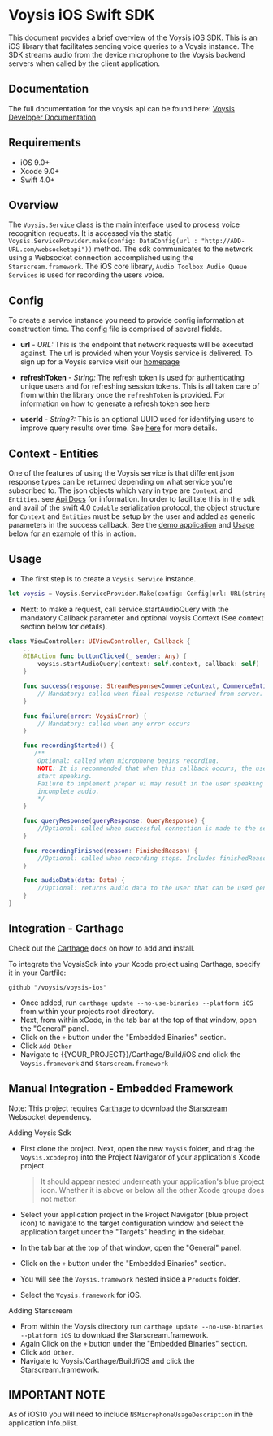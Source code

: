 Voysis iOS Swift SDK
=====================


This document provides a brief overview of the Voysis iOS SDK.
This is an iOS library that facilitates sending voice
queries to a Voysis instance. The SDK streams audio from the device microphone
to the Voysis backend servers when called by the client application.


Documentation
-------------


The full documentation for the voysis api can be found here: [Voysis Developer Documentation](https://developers.voysis.com/docs)


Requirements
-------------


- iOS 9.0+
- Xcode 9.0+
- Swift 4.0+


Overview
-------------


The `Voysis.Service` class is the main interface used to process voice recognition requests.
It is accessed via the static `Voysis.ServiceProvider.make(config: DataConfig(url : "http://ADD-URL.com/websocketapi"))` method.
The sdk communicates to the network using a Websocket connection accomplished using the `Starscream.framework`.
The iOS core library, `Audio Toolbox Audio Queue Services` is used for recording the users voice.


Config
-------------

To create a service instance you need to provide config information at construction time.
The config file is comprised of several fields.

- **url** - *URL:* This is the endpoint that network requests will be executed against.
The url is provided when your Voysis service is delivered. To sign up for a Voysis service visit our [homepage](https://voysis.com/)

- **refreshToken** - *String:* The refresh token is used for authenticating unique users and for refreshing session tokens.
This is all taken care of from within the library once the `refreshToken` is provided.
For information on how to generate a refresh token see [here](https://developers.voysis.com/docs/authorization#section-introduction)

- **userId** - *String?:* This is an optional UUID used for identifying users to improve query results over time. See [here](https://developers.voysis.com/docs/general-concepts#section-properties) for more details.



Context - Entities
-------------


One of the features of using the Voysis service is that different json response types can be returned depending on what service you're subscribed to.
The json objects which vary in type are `Context` and `Entities`. see [Api Docs](https://developers.voysis.com/docs/apis-1#section-stream-audio-data) for information.
In order to facilitate this in the sdk and avail of the swift 4.0 `Codable` serialization protocol, the object structure for `Context` and `Entities`
must be setup by the user and added as generic parameters in the success callback. See the [demo application](https://github.com/voysis/voysis-ios/tree/master/example/VoysisDemo/VoysisDemo) and [Usage](https://github.com/voysis/voysis-ios/blob/master/README.md#usage) below for an example of this in action.


Usage
-------------


- The first step is to create a `Voysis.Service` instance.

```swift
let voysis = Voysis.ServiceProvider.Make(config: Config(url: URL(string: "//INCLUDE-URL-HERE")!, refreshToken: "REFRESH-TOKEN"))
```


- Next: to make a request, call service.startAudioQuery with the mandatory Callback parameter and optional voysis Context (See context section below for details).
```swift
class ViewController: UIViewController, Callback {
    ...
    @IBAction func buttonClicked(_ sender: Any) {
        voysis.startAudioQuery(context: self.context, callback: self)
    }

    func success(response: StreamResponse<CommerceContext, CommerceEntities>) {
        // Mandatory: called when final response returned from server.
    }

    func failure(error: VoysisError) {
        // Mandatory: called when any error occurs
    }

    func recordingStarted() {
       /**
	    Optional: called when microphone begins recording.
	    NOTE: It is recommended that when this callback occurs, the user be notified through the ui that they can now       
	    start speaking. 
	    Failure to implement proper ui may result in the user speaking before the microphone has opened resulting in         
	    incomplete audio.
	    */
    }

    func queryResponse(queryResponse: QueryResponse) {
        //Optional: called when successful connection is made to the server.
    }

    func recordingFinished(reason: FinishedReason) {
        //Optional: called when recording stops. Includes finishedReason enum.
    }

    func audioData(data: Data) {
        //Optional: returns audio data to the user that can be used generating for dynamic animations, analytics etc.
    }
}
```

Integration - Carthage
-------------

Check out the [Carthage](https://github.com/Carthage/Carthage) docs on how to add and install.

To integrate the VoysisSdk into your Xcode project using Carthage, specify it in your Cartfile:

`github "/voysis/voysis-ios"`

- Once added, run `carthage update --no-use-binaries --platform iOS` from within your projects root directory.
- Next, from within xCode, in the tab bar at the top of that window, open the "General" panel.
- Click on the `+` button under the "Embedded Binaries" section.
- Click `Add Other`
- Navigate to {{YOUR_PROJECT}}/Carthage/Build/iOS and click the `Voysis.framework` and `Starscream.framework`

Manual Integration - Embedded Framework
-------------


Note: This project requires [Carthage](https://github.com/Carthage/Carthage) to download the [Starscream](https://github.com/daltoniam/Starscream) Websocket dependency.

Adding Voysis Sdk
- First clone the project. Next, open the new `Voysis` folder, and drag the `Voysis.xcodeproj` into the Project Navigator of your application's Xcode project.

    > It should appear nested underneath your application's blue project icon. Whether it is above or below all the other Xcode groups does not matter.

- Select your application project in the Project Navigator (blue project icon) to navigate to the target configuration window and select the application target under the "Targets" heading in the sidebar.
- In the tab bar at the top of that window, open the "General" panel.
- Click on the `+` button under the "Embedded Binaries" section.
- You will see the `Voysis.framework` nested inside a `Products` folder.
- Select the `Voysis.framework` for iOS.

Adding Starscream
- From within the Voysis directory run `carthage update --no-use-binaries --platform iOS` to download the Starscream.framework.
- Again Click on the `+` button under the "Embedded Binaries" section.
- Click `Add Other`.
- Navigate to Voysis/Carthage/Build/iOS and click the Starscream.framework.

IMPORTANT NOTE
-------------


As of iOS10 you will need to include `NSMicrophoneUsageDescription` in the application Info.plist.

